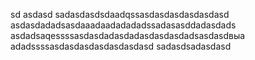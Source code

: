 sd
asdasd
sadasdasdsdaadqssasdasdasdasdasdasd
asdasdadadsasdaaadaadadadadssadasasddadasdads
asdadsaqessssasdasdadasdadasdasdasdadsasdasdвыа
adadssssasdasdasdasdasdasdasd
sadasdsadasdasd
